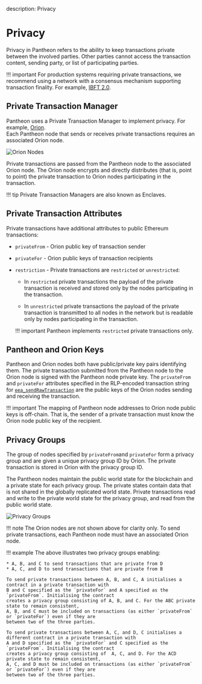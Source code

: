 description: Privacy
<!--- END of page meta data -->

# Privacy

Privacy in Pantheon refers to the ability to keep transactions private between the involved parties. 
Other parties cannot access the transaction content, sending party, or list of participating parties. 

!!! important
    For production systems requiring private transactions, we recommend using a network 
    with a consensus mechanism supporting transaction finality. For example, [IBFT 2.0](../Consensus-Protocols/IBFT.md). 

## Private Transaction Manager

Pantheon uses a Private Transaction Manager to implement privacy. For example, [Orion](http://docs.orion.pegasys.tech).  
Each Pantheon node that sends or receives private transactions requires an associated Orion node. 

![Orion Nodes](../images/OrionNodes.png)

Private transactions are passed from the Pantheon node to the associated Orion node. The Orion node
encrypts and directly distributes (that is, point to point) the private transaction to Orion nodes 
participating in the transaction. 

!!! tip
    Private Transaction Managers are also known as Enclaves.  

## Private Transaction Attributes

Private transactions have additional attributes to public Ethereum transactions: 

* `privateFrom` - Orion public key of transaction sender

* `privateFor` - Orion public keys of transaction recipients 

* `restriction` - Private transactions are `restricted` or `unrestricted`:  
  
    - In `restricted` private transactions the payload of the private transaction is received and stored only by 
    the nodes participating in the transaction. 

    - In `unrestricted` private transactions the payload of the private transaction is transmitted to all nodes
    in the network but is readable only by nodes participating in the transaction.   

    !!! important 
        Pantheon implements `restricted` private transactions only.

## Pantheon and Orion Keys

Pantheon and Orion nodes both have public/private key pairs identifying them. The private transaction 
submitted from the Pantheon node to the Orion node is signed with the Pantheon node private key. The 
`privateFrom` and `privateFor` attributes specified in the RLP-encoded transaction string for 
[`eea_sendRawTransaction`](../Reference/JSON-RPC-API-Methods.md#eea_sendrawtransaction) are the public keys
of the Orion nodes sending and receiving the transaction.  

!!! important 
    The mapping of Pantheon node addresses to Orion node public keys is off-chain.  That is, the 
    sender of a private transaction must know the Orion node public key of the recipient.  
 
## Privacy Groups 

The group of nodes specified by `privateFrom`and `privateFor` form a privacy group and 
are given a unique privacy group ID by Orion. The private transaction is stored in Orion with the privacy group ID. 

The Pantheon nodes maintain the public world state for the blockchain and a private state for each privacy group. 
The private states contain data that is not shared in the globally replicated world state. Private transactions read 
and write to the private world state for the privacy group, and read from the public world state.

![Privacy Groups](../images/PrivacyGroups.png)

!!! note
    The Orion nodes are not shown above for clarity only.  To send private transactions, 
    each Pantheon node must have an associated Orion node. 

!!! example 
    The above illustrates two privacy groups enabling: 

    * A, B, and C to send transactions that are private from D 
    * A, C, and D to send transactions that are private from B 

    To send private transactions between A, B, and C, A initialises a contract in a private transaction with
    B and C specified as the `privateFor` and A specified as the `privateFrom`. Initialising the contract 
    creates a privacy group consisting of A, B, and C. For the ABC private state to remain consistent, 
    A, B, and C must be included on transactions (as either `privateFrom` or `privateFor`) even if they are 
    between two of the three parties.

    To send private transactions between A, C, and D, C initialises a different contract in a private transaction with
    A and D specified as the `privateFor` and C specified as the `privateFrom`. Initialising the contract 
    creates a privacy group consisting of  A, C, and D. For the ACD private state to remain consistent, 
    A, C, and D must be included on transactions (as either `privateFrom` or `privateFor`) even if they are 
    between two of the three parties.
